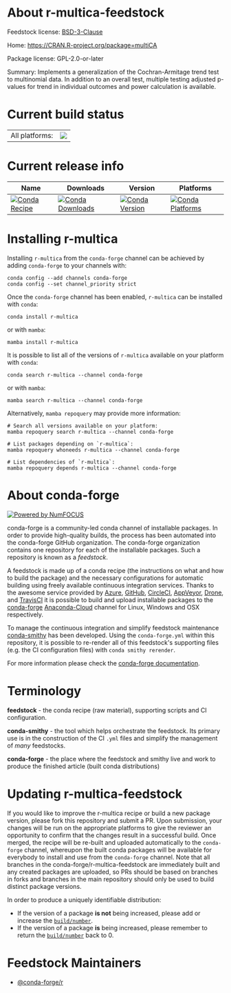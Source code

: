 About r-multica-feedstock
=========================

Feedstock license: [BSD-3-Clause](https://github.com/conda-forge/r-multica-feedstock/blob/main/LICENSE.txt)

Home: https://CRAN.R-project.org/package=multiCA

Package license: GPL-2.0-or-later

Summary: Implements a generalization of the Cochran-Armitage trend test to multinomial data. In addition to an overall test, multiple testing adjusted p-values for trend in individual outcomes and power calculation is available.

Current build status
====================


<table><tr><td>All platforms:</td>
    <td>
      <a href="https://dev.azure.com/conda-forge/feedstock-builds/_build/latest?definitionId=14652&branchName=main">
        <img src="https://dev.azure.com/conda-forge/feedstock-builds/_apis/build/status/r-multica-feedstock?branchName=main">
      </a>
    </td>
  </tr>
</table>

Current release info
====================

| Name | Downloads | Version | Platforms |
| --- | --- | --- | --- |
| [![Conda Recipe](https://img.shields.io/badge/recipe-r--multica-green.svg)](https://anaconda.org/conda-forge/r-multica) | [![Conda Downloads](https://img.shields.io/conda/dn/conda-forge/r-multica.svg)](https://anaconda.org/conda-forge/r-multica) | [![Conda Version](https://img.shields.io/conda/vn/conda-forge/r-multica.svg)](https://anaconda.org/conda-forge/r-multica) | [![Conda Platforms](https://img.shields.io/conda/pn/conda-forge/r-multica.svg)](https://anaconda.org/conda-forge/r-multica) |

Installing r-multica
====================

Installing `r-multica` from the `conda-forge` channel can be achieved by adding `conda-forge` to your channels with:

```
conda config --add channels conda-forge
conda config --set channel_priority strict
```

Once the `conda-forge` channel has been enabled, `r-multica` can be installed with `conda`:

```
conda install r-multica
```

or with `mamba`:

```
mamba install r-multica
```

It is possible to list all of the versions of `r-multica` available on your platform with `conda`:

```
conda search r-multica --channel conda-forge
```

or with `mamba`:

```
mamba search r-multica --channel conda-forge
```

Alternatively, `mamba repoquery` may provide more information:

```
# Search all versions available on your platform:
mamba repoquery search r-multica --channel conda-forge

# List packages depending on `r-multica`:
mamba repoquery whoneeds r-multica --channel conda-forge

# List dependencies of `r-multica`:
mamba repoquery depends r-multica --channel conda-forge
```


About conda-forge
=================

[![Powered by
NumFOCUS](https://img.shields.io/badge/powered%20by-NumFOCUS-orange.svg?style=flat&colorA=E1523D&colorB=007D8A)](https://numfocus.org)

conda-forge is a community-led conda channel of installable packages.
In order to provide high-quality builds, the process has been automated into the
conda-forge GitHub organization. The conda-forge organization contains one repository
for each of the installable packages. Such a repository is known as a *feedstock*.

A feedstock is made up of a conda recipe (the instructions on what and how to build
the package) and the necessary configurations for automatic building using freely
available continuous integration services. Thanks to the awesome service provided by
[Azure](https://azure.microsoft.com/en-us/services/devops/), [GitHub](https://github.com/),
[CircleCI](https://circleci.com/), [AppVeyor](https://www.appveyor.com/),
[Drone](https://cloud.drone.io/welcome), and [TravisCI](https://travis-ci.com/)
it is possible to build and upload installable packages to the
[conda-forge](https://anaconda.org/conda-forge) [Anaconda-Cloud](https://anaconda.org/)
channel for Linux, Windows and OSX respectively.

To manage the continuous integration and simplify feedstock maintenance
[conda-smithy](https://github.com/conda-forge/conda-smithy) has been developed.
Using the ``conda-forge.yml`` within this repository, it is possible to re-render all of
this feedstock's supporting files (e.g. the CI configuration files) with ``conda smithy rerender``.

For more information please check the [conda-forge documentation](https://conda-forge.org/docs/).

Terminology
===========

**feedstock** - the conda recipe (raw material), supporting scripts and CI configuration.

**conda-smithy** - the tool which helps orchestrate the feedstock.
                   Its primary use is in the construction of the CI ``.yml`` files
                   and simplify the management of *many* feedstocks.

**conda-forge** - the place where the feedstock and smithy live and work to
                  produce the finished article (built conda distributions)


Updating r-multica-feedstock
============================

If you would like to improve the r-multica recipe or build a new
package version, please fork this repository and submit a PR. Upon submission,
your changes will be run on the appropriate platforms to give the reviewer an
opportunity to confirm that the changes result in a successful build. Once
merged, the recipe will be re-built and uploaded automatically to the
`conda-forge` channel, whereupon the built conda packages will be available for
everybody to install and use from the `conda-forge` channel.
Note that all branches in the conda-forge/r-multica-feedstock are
immediately built and any created packages are uploaded, so PRs should be based
on branches in forks and branches in the main repository should only be used to
build distinct package versions.

In order to produce a uniquely identifiable distribution:
 * If the version of a package **is not** being increased, please add or increase
   the [``build/number``](https://docs.conda.io/projects/conda-build/en/latest/resources/define-metadata.html#build-number-and-string).
 * If the version of a package **is** being increased, please remember to return
   the [``build/number``](https://docs.conda.io/projects/conda-build/en/latest/resources/define-metadata.html#build-number-and-string)
   back to 0.

Feedstock Maintainers
=====================

* [@conda-forge/r](https://github.com/conda-forge/r/)

